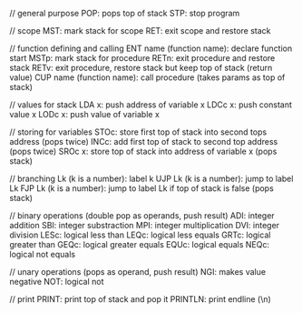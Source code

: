 // general purpose
POP: pops top of stack
STP: stop program

// scope
MST: mark stack for scope
RET: exit scope and restore stack

// function defining and calling
ENT name (function name): declare function start
MSTp: mark stack for procedure
RETn: exit procedure and restore stack
RETv: exit procedure, restore stack but keep top of stack (return value)
CUP name (function name): call procedure (takes params as top of stack)

// values for stack
LDA x: push address of variable x 
LDCc x: push constant value x
LODc x: push value of variable x

// storing for variables
STOc: store first top of stack into second tops address (pops twice)
INCc: add first top of stack to second top address (pops twice)
SROc x: store top of stack into address of variable x (pops stack)

// branching
Lk (k is a number): label k
UJP Lk (k is a number): jump to label Lk
FJP Lk (k is a number): jump to label Lk if top of stack is false (pops stack)

// binary operations (double pop as operands, push result)
ADI: integer addition
SBI: integer substraction
MPI: integer multiplication
DVI: integer division
LESc: logical less than
LEQc: logical less equals
GRTc: logical greater than
GEQc: logical greater equals
EQUc: logical equals
NEQc: logical not equals

// unary operations (pops as operand, push result)
NGI: makes value negative
NOT: logical not

// print
PRINT: print top of stack and pop it
PRINTLN: print endline (\n)